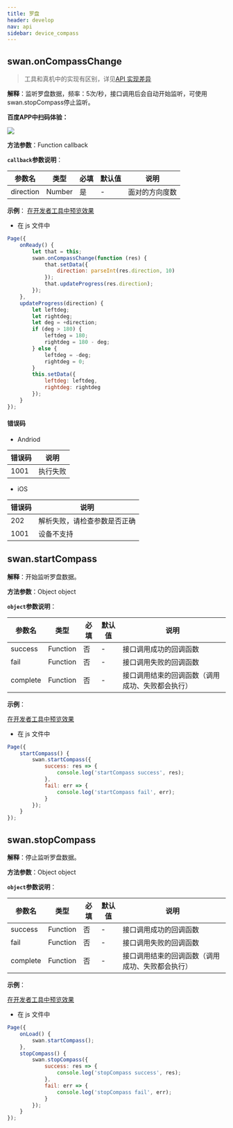 ```yaml
---
title: 罗盘
header: develop
nav: api
sidebar: device_compass
---
```



## swan.onCompassChange

> 工具和真机中的实现有区别，详见[API 实现差异](https://smartprogram.baidu.com/docs/develop/devtools/diff/)


**解释**：监听罗盘数据，频率：5次/秒，接口调用后会自动开始监听，可使用swan.stopCompass停止监听。

**百度APP中扫码体验：**

<img src="https://b.bdstatic.com/miniapp/assets/images/doc_demo/getCompass.png"  class="demo-qrcode-image" />

**方法参数**：Function callback

**`callback`参数说明**：

|参数名 |类型  |必填 | 默认值 |说明|
|---- | ---- | ---- | ----|----|
|direction |Number |是|-|面对的方向度数|

**示例**：
<a href="swanide://fragment/dd5f2caff98f590d42027517729532851569479416199" title="在开发者工具中预览效果" target="_self">在开发者工具中预览效果</a>

* 在 js 文件中

```javascript
Page({
    onReady() {
        let that = this;
        swan.onCompassChange(function (res) {
            that.setData({
                direction: parseInt(res.direction, 10)
            });
            that.updateProgress(res.direction);
        });
    },
    updateProgress(direction) {
        let leftdeg;
        let rightdeg;
        let deg = +direction;
        if (deg > 180) {
            leftdeg = 180;
            rightdeg = 180 - deg;
        } else {
            leftdeg = -deg;
            rightdeg = 0;
        }
        this.setData({
            leftdeg: leftdeg,
            rightdeg: rightdeg
        });
    }
});

```

#### 错误码
* Andriod

|错误码|说明|
|--|--|
|1001|执行失败    |

* iOS

|错误码|说明|
|--|--|
|202|解析失败，请检查参数是否正确      |
|1001|设备不支持  |

## swan.startCompass

**解释**：开始监听罗盘数据。

**方法参数**：Object object

**`object`参数说明**：

|参数名 |类型  |必填 | 默认值 |说明|
|---- | ---- | ---- | ----|----|
|success |Function  |  否 |-|  接口调用成功的回调函数|
|fail  |  Function |   否 |-|  接口调用失败的回调函数|
|complete |   Function |   否  |-| 接口调用结束的回调函数（调用成功、失败都会执行）|

**示例**：

<a href="swanide://fragment/dd5f2caff98f590d42027517729532851569479416199" title="在开发者工具中预览效果" target="_self">在开发者工具中预览效果</a>


* 在 js 文件中

```js
Page({
    startCompass() {
        swan.startCompass({
            success: res => {
                console.log('startCompass success', res);
            },
            fail: err => {
                console.log('startCompass fail', err);
            }
        });
    }
});
```

## swan.stopCompass

**解释**：停止监听罗盘数据。

**方法参数**：Object object

**`object`参数说明**：

|参数名 |类型  |必填 | 默认值 |说明|
|---- | ---- | ---- | ----|----|
|success |Function  |  否 |-|  接口调用成功的回调函数|
|fail  |  Function |   否 |-|  接口调用失败的回调函数|
|complete |   Function |   否  |-| 接口调用结束的回调函数（调用成功、失败都会执行）|

**示例**：

<a href="swanide://fragment/dd5f2caff98f590d42027517729532851569479416199" title="在开发者工具中预览效果" target="_self">在开发者工具中预览效果</a>

* 在 js 文件中

```js
Page({
    onLoad() {
        swan.startCompass();
    },
    stopCompass() {
        swan.stopCompass({
            success: res => {
                console.log('stopCompass success', res);
            },
            fail: err => {
                console.log('stopCompass fail', err);
            }
        });
    }
});
```
